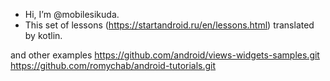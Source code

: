 - Hi, I’m @mobilesikuda.
- This set of lessons (https://startandroid.ru/en/lessons.html) translated by kotlin.

and other examples
https://github.com/android/views-widgets-samples.git
https://github.com/romychab/android-tutorials.git
